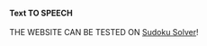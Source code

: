 **Text TO SPEECH** <br/>
<br/>
THE WEBSITE CAN BE TESTED ON [Sudoku Solver](https://vipulthakurr.github.io/SudokuSolver/)!
